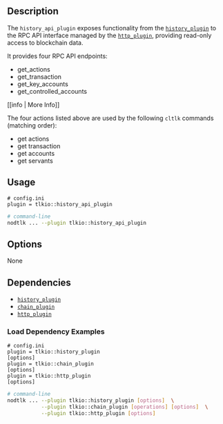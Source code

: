 ## Description

The `history_api_plugin` exposes functionality from the [`history_plugin`](../history_plugin/index.md) to the RPC API interface managed by the [`http_plugin`](../http_plugin/index.md), providing read-only access to blockchain data.

It provides four RPC API endpoints:

* get_actions
* get_transaction
* get_key_accounts
* get_controlled_accounts

[[info | More Info]]

The four actions listed above are used by the following `cltlk` commands (matching order):

* get actions
* get transaction
* get accounts
* get servants

## Usage

```console
# config.ini
plugin = tlkio::history_api_plugin
```
```sh
# command-line
nodtlk ... --plugin tlkio::history_api_plugin
```

## Options

None

## Dependencies

* [`history_plugin`](../history_plugin/index.md)
* [`chain_plugin`](../chain_plugin/index.md)
* [`http_plugin`](../http_plugin/index.md)

### Load Dependency Examples

```console
# config.ini
plugin = tlkio::history_plugin
[options]
plugin = tlkio::chain_plugin
[options]
plugin = tlkio::http_plugin
[options]
```
```sh
# command-line
nodtlk ... --plugin tlkio::history_plugin [options]  \
           --plugin tlkio::chain_plugin [operations] [options]  \
           --plugin tlkio::http_plugin [options]
```
